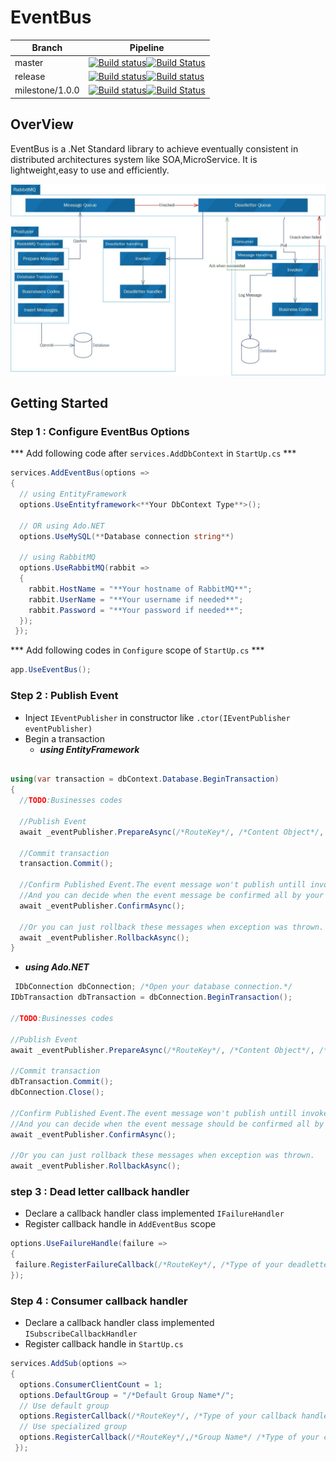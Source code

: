 # EventBus
 Branch | Pipeline 
----|----
 master | [![Build status](https://ci.appveyor.com/api/projects/status/42jeqj0h28pdoc3x/branch/master?svg=true)](https://ci.appveyor.com/project/Jamesxql/eventbus/branch/master)[![Build Status](https://travis-ci.org/FeiniuBus/EventBus.svg?branch=master)](https://travis-ci.org/FeiniuBus/EventBus)
 release | [![Build status](https://ci.appveyor.com/api/projects/status/42jeqj0h28pdoc3x/branch/release?svg=true)](https://ci.appveyor.com/project/Jamesxql/eventbus/branch/release)[![Build status](https://ci.appveyor.com/api/projects/status/4bfohsc2n3gfd08i?svg=true)](https://ci.appveyor.com/project/standardcore/eventbus)
 milestone/1.0.0 | [![Build status](https://ci.appveyor.com/api/projects/status/42jeqj0h28pdoc3x/branch/milestone/1.0.0?svg=true)](https://ci.appveyor.com/project/Jamesxql/eventbus/branch/milestone/1.0.0)[![Build Status](https://travis-ci.org/FeiniuBus/EventBus.svg?branch=milestone/1.0.0)](https://travis-ci.org/FeiniuBus/EventBus)

## OverView
EventBus is a .Net Standard library to achieve eventually consistent in distributed architectures system like SOA,MicroService. It is lightweight,easy to use and efficiently.

![](https://raw.githubusercontent.com/FeiniuBus/EventBus/master/EventBus.jpg)


## Getting Started
### Step 1 : Configure EventBus Options
*** Add following code after `services.AddDbContext` in `StartUp.cs` ***
```csharp
services.AddEventBus(options =>
{
  // using EntityFramework
  options.UseEntityframework<**Your DbContext Type**>();
  
  // OR using Ado.NET 
  options.UseMySQL(**Database connection string**)
  
  // using RabbitMQ
  options.UseRabbitMQ(rabbit =>
  {
    rabbit.HostName = "**Your hostname of RabbitMQ**";
    rabbit.UserName = "**Your username if needed**";
    rabbit.Password = "**Your password if needed**";
  });
 });
 ```
 *** Add following codes in `Configure` scope of `StartUp.cs` ***
 ```csharp
 app.UseEventBus();
 ```

### Step 2 : Publish Event
* Inject `IEventPublisher` in constructor like `.ctor(IEventPublisher eventPublisher)`
* Begin a transaction
  * ***using EntityFramework***
```csharp

using(var transaction = dbContext.Database.BeginTransaction)
{
  //TODO:Businesses codes
  
  //Publish Event
  await _eventPublisher.PrepareAsync(/*RouteKey*/, /*Content Object*/, /*MetaData Object*/);
  
  //Commit transaction
  transaction.Commit();
  
  //Confirm Published Event.The event message won't publish untill invoked **IEventPublisher.ConfirmAsync()**
  //And you can decide when the event message be confirmed all by your self.
  await _eventPublisher.ConfirmAsync();
  
  //Or you can just rollback these messages when exception was thrown.
  await _eventPublisher.RollbackAsync();
}
```
  * ***using Ado.NET***
  
  ```csharp
  IDbConnection dbConnection; /*Open your database connection.*/
  IDbTransaction dbTransaction = dbConnection.BeginTransaction();
  
  //TODO:Businesses codes
  
  //Publish Event
  await _eventPublisher.PrepareAsync(/*RouteKey*/, /*Content Object*/, /*MetaData Object*/,dbConnection,dbTransaction);
  
  //Commit transaction
  dbTransaction.Commit();
  dbConnection.Close();
  
  //Confirm Published Event.The event message won't publish untill invoked **IEventPublisher.ConfirmAsync()**
  //And you can decide when the event message should be confirmed all by your self.
  await _eventPublisher.ConfirmAsync();
  
  //Or you can just rollback these messages when exception was thrown.
  await _eventPublisher.RollbackAsync();
  ```
  
### step 3 : Dead letter callback handler
 * Declare a callback handler class implemented `IFailureHandler`
 * Register callback handle in `AddEventBus` scope
 ```csharp
 options.UseFailureHandle(failure =>
 {
  failure.RegisterFailureCallback(/*RouteKey*/, /*Type of your deadletter callback handler*/);
 });
 ```
 
 
 
### Step 4 : Consumer callback handler
* Declare a callback handler class implemented `ISubscribeCallbackHandler`
* Register callback handle in `StartUp.cs`
```csharp
services.AddSub(options =>
{
  options.ConsumerClientCount = 1;
  options.DefaultGroup = "/*Default Group Name*/";
  // Use default group
  options.RegisterCallback(/*RouteKey*/, /*Type of your callback handler*/);
  // Use specialized group
  options.RegisterCallback(/*RouteKey*/,/*Group Name*/ /*Type of your callback handler*/);
 });
 ```
 

